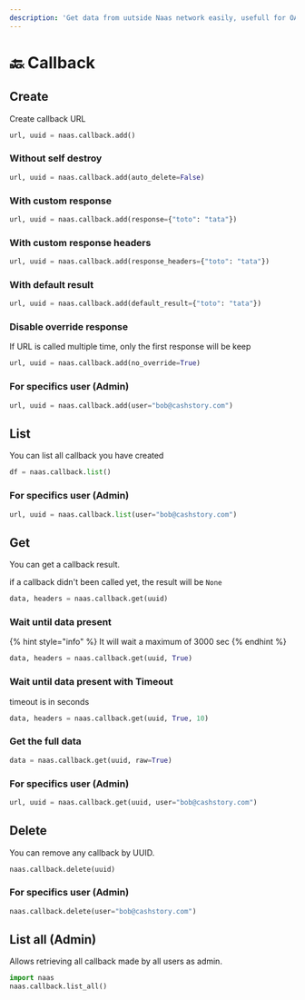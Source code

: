 ```yaml
---
description: 'Get data from uutside Naas network easily, usefull for OAuth and other stuff'
---
```


# 🔙 Callback

## Create

Create callback URL 

```python
url, uuid = naas.callback.add()
```

###  Without self destroy

```python
url, uuid = naas.callback.add(auto_delete=False)
```

### With custom response

```python
url, uuid = naas.callback.add(response={"toto": "tata"})
```

### With custom response headers

```python
url, uuid = naas.callback.add(response_headers={"toto": "tata"})
```

### With default result

```python
url, uuid = naas.callback.add(default_result={"toto": "tata"})
```

### Disable override response

If URL is called multiple time, only the first response will be keep

```python
url, uuid = naas.callback.add(no_override=True)
```

### For specifics user \(Admin\)

```python
url, uuid = naas.callback.add(user="bob@cashstory.com")
```

## List 

You can list all callback  you have created

```python
df = naas.callback.list()
```

### For specifics user \(Admin\)

```python
url, uuid = naas.callback.list(user="bob@cashstory.com")
```

## Get 

You can get a callback result.

if a callback didn't been called yet, the result will be `None`

```python
data, headers = naas.callback.get(uuid)
```

### Wait until data present 

{% hint style="info" %}
It will wait a maximum of 3000 sec
{% endhint %}

```python
data, headers = naas.callback.get(uuid, True)
```

### Wait until data present with Timeout

timeout is in seconds

```python
data, headers = naas.callback.get(uuid, True, 10)
```

### Get the full data

```python
data = naas.callback.get(uuid, raw=True)
```

### For specifics user \(Admin\)

```python
url, uuid = naas.callback.get(uuid, user="bob@cashstory.com")
```

## Delete

You can remove any callback by UUID. 

```python
naas.callback.delete(uuid)
```

### For specifics user \(Admin\)

```python
naas.callback.delete(user="bob@cashstory.com")
```

## List all \(Admin\)

Allows retrieving all callback made by all users as admin.

```python
import naas
naas.callback.list_all()
```



